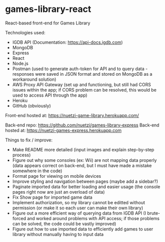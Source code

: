 # games-library-react
React-based front-end for Games Library


Technologies used:
* IGDB API (Documentation: https://api-docs.igdb.com)
* MongoDB
* Express
* React
* Node.js
* Postman (used to generate auth-token for API and to query data - responses were saved in JSON format and stored on MongoDB as a workaround solution)
* AWS Proxy API Gateway (set up and functioning, but still had CORS issues within the app; if CORS problem can be resolved, this would be used to access API through the app)
* Heroku
* GitHub (obviously)


Front-end hosted at: https://nuetzi-game-library.herokuapp.com/

Back-end repo: https://github.com/nuetzi/games-library-express
Back-end hosted at: https://nuetzi-games-express.herokuapp.com



Things to fix / improve:
* Make README more detailed (input images and explain step-by-step process)
* Figure out why some consoles (ex: Wii) are not mapping data properly (data appears correct on back-end, but I must have made a mistake somewhere in the code)
* Format page for viewing on mobile devices
* Improve styling and navigation between pages (maybe add a sidebar?)
* Paginate imported data for better loading and easier usage (the console pages right now are just an overload of data)
* Fix Show page for imported game data
* Implement authorization, so my library cannot be editted without permission (or make it so each user can make their own library)
* Figure out a more efficient way of querying data from IGDB API (I brute-forced and worked around problems with API access; if those problems can be solved, the code could be vastly improved)
* Figure out how to use imported data to efficiently add games to user library without manually having to input data